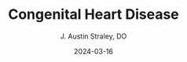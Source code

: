 ---
title: Congenital Heart Disease
author: J. Austin Straley, DO
date: 2024-03-16
categories:
    - Cardiology
---